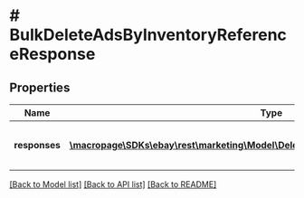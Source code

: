 # # BulkDeleteAdsByInventoryReferenceResponse

## Properties

Name | Type | Description | Notes
------------ | ------------- | ------------- | -------------
**responses** | [**\macropage\SDKs\ebay\rest\marketing\Model\DeleteAdsByInventoryReferenceResponse[]**](DeleteAdsByInventoryReferenceResponse.md) | An array of the ads that were deleted by the &lt;b&gt;bulkDeleteAdsByInventoryReference&lt;/b&gt; request, including information associated with each individual delete request. | [optional]

[[Back to Model list]](../../README.md#models) [[Back to API list]](../../README.md#endpoints) [[Back to README]](../../README.md)
